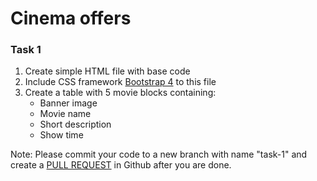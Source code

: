 # Cinema offers

### Task 1
1. Create simple HTML file with base code
1. Include CSS framework [Bootstrap 4](https://getbootstrap.com/docs/4.5/getting-started/introduction/) to this file
1. Create a table with 5 movie blocks containing:
    * Banner image
    * Movie name
    * Short description
    * Show time
    
Note: Please commit your code to a new branch with name "task-1" and create a [PULL REQUEST](https://docs.github.com/en/github/collaborating-with-issues-and-pull-requests/creating-a-pull-request) in Github after you are done.